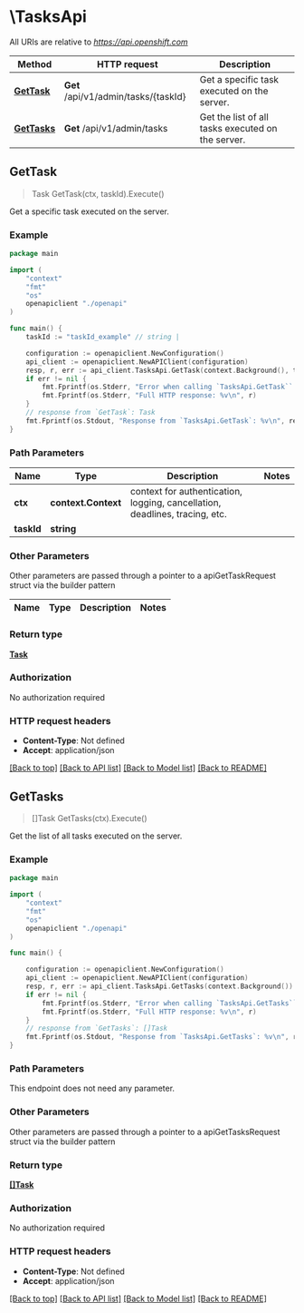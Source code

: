 # \TasksApi

All URIs are relative to *https://api.openshift.com*

Method | HTTP request | Description
------------- | ------------- | -------------
[**GetTask**](TasksApi.md#GetTask) | **Get** /api/v1/admin/tasks/{taskId} | Get a specific task executed on the server.
[**GetTasks**](TasksApi.md#GetTasks) | **Get** /api/v1/admin/tasks | Get the list of all tasks executed on the server.



## GetTask

> Task GetTask(ctx, taskId).Execute()

Get a specific task executed on the server.

### Example

```go
package main

import (
    "context"
    "fmt"
    "os"
    openapiclient "./openapi"
)

func main() {
    taskId := "taskId_example" // string | 

    configuration := openapiclient.NewConfiguration()
    api_client := openapiclient.NewAPIClient(configuration)
    resp, r, err := api_client.TasksApi.GetTask(context.Background(), taskId).Execute()
    if err != nil {
        fmt.Fprintf(os.Stderr, "Error when calling `TasksApi.GetTask``: %v\n", err)
        fmt.Fprintf(os.Stderr, "Full HTTP response: %v\n", r)
    }
    // response from `GetTask`: Task
    fmt.Fprintf(os.Stdout, "Response from `TasksApi.GetTask`: %v\n", resp)
}
```

### Path Parameters


Name | Type | Description  | Notes
------------- | ------------- | ------------- | -------------
**ctx** | **context.Context** | context for authentication, logging, cancellation, deadlines, tracing, etc.
**taskId** | **string** |  | 

### Other Parameters

Other parameters are passed through a pointer to a apiGetTaskRequest struct via the builder pattern


Name | Type | Description  | Notes
------------- | ------------- | ------------- | -------------


### Return type

[**Task**](Task.md)

### Authorization

No authorization required

### HTTP request headers

- **Content-Type**: Not defined
- **Accept**: application/json

[[Back to top]](#) [[Back to API list]](../README.md#documentation-for-api-endpoints)
[[Back to Model list]](../README.md#documentation-for-models)
[[Back to README]](../README.md)


## GetTasks

> []Task GetTasks(ctx).Execute()

Get the list of all tasks executed on the server.

### Example

```go
package main

import (
    "context"
    "fmt"
    "os"
    openapiclient "./openapi"
)

func main() {

    configuration := openapiclient.NewConfiguration()
    api_client := openapiclient.NewAPIClient(configuration)
    resp, r, err := api_client.TasksApi.GetTasks(context.Background()).Execute()
    if err != nil {
        fmt.Fprintf(os.Stderr, "Error when calling `TasksApi.GetTasks``: %v\n", err)
        fmt.Fprintf(os.Stderr, "Full HTTP response: %v\n", r)
    }
    // response from `GetTasks`: []Task
    fmt.Fprintf(os.Stdout, "Response from `TasksApi.GetTasks`: %v\n", resp)
}
```

### Path Parameters

This endpoint does not need any parameter.

### Other Parameters

Other parameters are passed through a pointer to a apiGetTasksRequest struct via the builder pattern


### Return type

[**[]Task**](Task.md)

### Authorization

No authorization required

### HTTP request headers

- **Content-Type**: Not defined
- **Accept**: application/json

[[Back to top]](#) [[Back to API list]](../README.md#documentation-for-api-endpoints)
[[Back to Model list]](../README.md#documentation-for-models)
[[Back to README]](../README.md)


